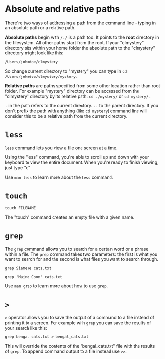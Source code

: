 # Absolute and relative paths

There're two ways of addressing a path from the command line - typing in an absolute path or a relative path.

**Absolute paths** begin with `/`. `/` is a path too. It points to the **root** directory in the filesystem. All other paths start from the root. If your "clmystery" directory sits within your home folder the absolute path to the "clmystery" directory might look like this:

`/Users/johndoe/clmystery`

So change current directory to "mystery" you can type in `cd /Users/johndoe/clmystery/mystery`.

**Relative paths** are paths specified from some other location rather than root folder. For example "mystery" directory can be accessed from the "clmystery" directory by its relative path: `cd ./mystery/` or `cd mystery/`.

`.` in the path refers to the current directory. `..` to the parent directory. If you don't prefix the path with anything (like `cd mystery`) command line will consider this to be a relative path from the current directory.

# `less`

`less` command lets you view a file one screen at a time.

Using the "less" command, you're able to scroll up and down with your keyboard to view the entire document. When you're ready to finish viewing, just type "q"

Use `man less` to learn more about the `less` command.

# `touch`

`touch FILENAME`

The "touch" command creates an empty file with a given name.

# `grep`

The `grep` command allows you to search for a certain word or a phrase within a file. The `grep` command takes two parameters: the first is what you want to search for and the second is what files you want to search through.

`grep Siamese cats.txt`

`grep 'Maine Coon' cats.txt`

Use `man grep` to learn more about how to use `grep`.

# `>`

`>` operator allows you to save the output of a command to a file instead of printing it to a screen. For example with `grep` you can save the results of your search like this:

`grep bengal cats.txt > bengal_cats.txt`

This will override the contents of the "bengal_cats.txt" file with the results of `grep`. To append command output to a file instead use `>>`.
